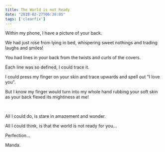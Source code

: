 ```yaml
---
title: The World is not Ready
date: "2018-02-27T06:30:05"
tags: ['clearfix']
---
```


Within my phone, I have a picture of your back.

We had just rose from lying in bed, whispering sweet nothings and trading laughs and smiles!

You had lines in your back from the twists and curls of the covers.

Each line was so defined, I could trace it.

I could press my finger on your skin and trace upwards and spell out "I love you".

But I know my finger would turn into my whole hand rubbing your soft skin as your back flexed its mightiness at me!


<br>

All I could do, is stare in amazement and wonder. 

All I could think, is that the world is not ready for you...

Perfection...

Manda.